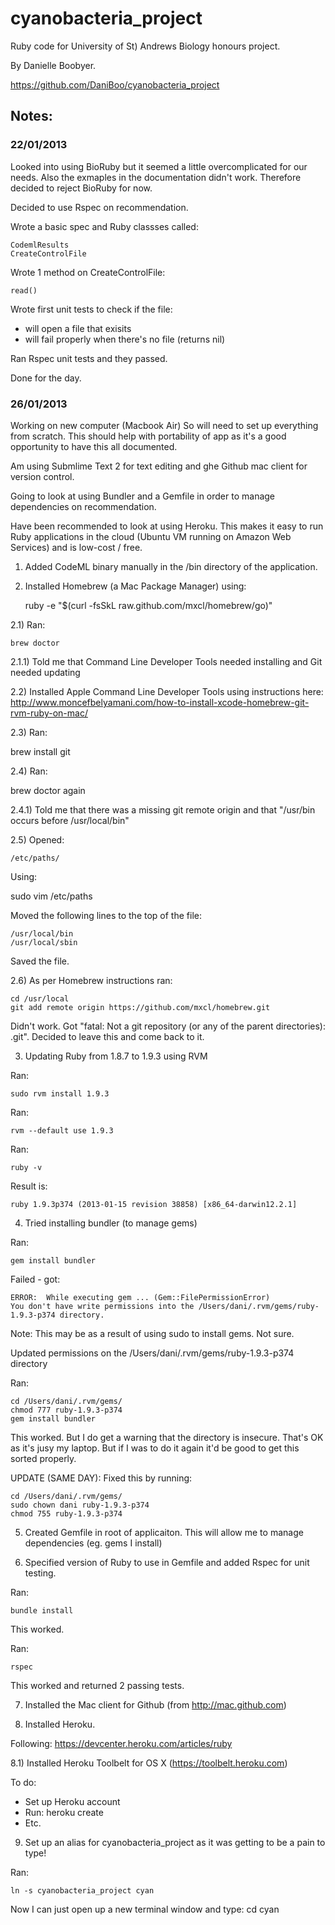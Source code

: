cyanobacteria_project
=====================

Ruby code for University of St) Andrews Biology honours project.

By Danielle Boobyer.

https://github.com/DaniBoo/cyanobacteria_project


Notes:
---

### 22/01/2013
Looked into using BioRuby but it seemed a little overcomplicated for our needs. Also the exmaples in the documentation didn't work. Therefore decided to reject BioRuby for now.

Decided to use Rspec on recommendation.

Wrote a basic spec and Ruby classses called:

    CodemlResults
    CreateControlFile

Wrote 1 method on CreateControlFile:

    read()

Wrote first unit tests to check if the file:

- will open a file that exisits
- will fail properly when there's no file (returns nil)

Ran Rspec unit tests and they passed.

Done for the day.


### 26/01/2013
Working on new computer (Macbook Air) So will need to set up everything from scratch. This should help with portability of app as it's a good opportunity to have this all documented.

Am using Submlime Text 2 for text editing and ghe Github mac client for version control.

Going to look at using Bundler and a Gemfile in order to manage dependencies on recommendation.

Have been recommended to look at using Heroku. This makes it easy to run Ruby applications in the cloud (Ubuntu VM running on Amazon Web Services) and is low-cost / free.

1) Added CodeML binary manually in the /bin directory of the application.

2) Installed Homebrew (a Mac Package Manager) using:

    ruby -e "$(curl -fsSkL raw.github.com/mxcl/homebrew/go)"

2.1) Ran:

    brew doctor

2.1.1) Told me that Command Line Developer Tools needed installing and Git needed updating

2.2) Installed Apple Command Line Developer Tools using instructions here:
  http://www.moncefbelyamani.com/how-to-install-xcode-homebrew-git-rvm-ruby-on-mac/

2.3) Ran:

   brew install git

2.4) Ran:

   brew doctor again

2.4.1) Told me that there was a missing git remote origin and that "/usr/bin occurs before /usr/local/bin"

2.5) Opened:

    /etc/paths/

Using:

   sudo vim /etc/paths

Moved the following lines to the top of the file:

    /usr/local/bin
    /usr/local/sbin

Saved the file.

2.6) As per Homebrew instructions ran:

    cd /usr/local
    git add remote origin https://github.com/mxcl/homebrew.git

Didn't work. Got "fatal: Not a git repository (or any of the parent directories): .git". Decided to leave this and come back to it.

3) Updating Ruby from 1.8.7 to 1.9.3 using RVM

Ran:

    sudo rvm install 1.9.3

Ran:

    rvm --default use 1.9.3

Ran:

    ruby -v

Result is:

    ruby 1.9.3p374 (2013-01-15 revision 38858) [x86_64-darwin12.2.1]

4) Tried installing bundler (to manage gems)

Ran:

    gem install bundler

Failed - got:

    ERROR:  While executing gem ... (Gem::FilePermissionError)
    You don't have write permissions into the /Users/dani/.rvm/gems/ruby-1.9.3-p374 directory.

Note: This may be as a result of using sudo to install gems. Not sure.

Updated permissions on the /Users/dani/.rvm/gems/ruby-1.9.3-p374 directory

Ran:

    cd /Users/dani/.rvm/gems/
    chmod 777 ruby-1.9.3-p374
    gem install bundler

This worked. But I do get a warning that the directory is insecure. That's OK as it's jusy my laptop.  But if I was to do it again it'd be good to get this sorted properly.

UPDATE (SAME DAY): Fixed this by running:

    cd /Users/dani/.rvm/gems/
    sudo chown dani ruby-1.9.3-p374
    chmod 755 ruby-1.9.3-p374

5) Created Gemfile in root of applicaiton. This will allow me to manage dependencies (eg. gems I install)

6) Specified version of Ruby to use in Gemfile and added Rspec for unit testing.

Ran:

    bundle install

This worked.

Ran:

    rspec

This worked and returned 2 passing tests.

7) Installed the Mac client for Github (from http://mac.github.com)

8) Installed Heroku.

Following: https://devcenter.heroku.com/articles/ruby

8.1) Installed Heroku Toolbelt for OS X (https://toolbelt.heroku.com)

To do:

- Set up Heroku account
- Run: heroku create
- Etc.

9) Set up an alias for cyanobacteria_project as it was getting to be a pain to type!

Ran:

    ln -s cyanobacteria_project cyan

Now I can just open up a new terminal window and type: cd cyan
